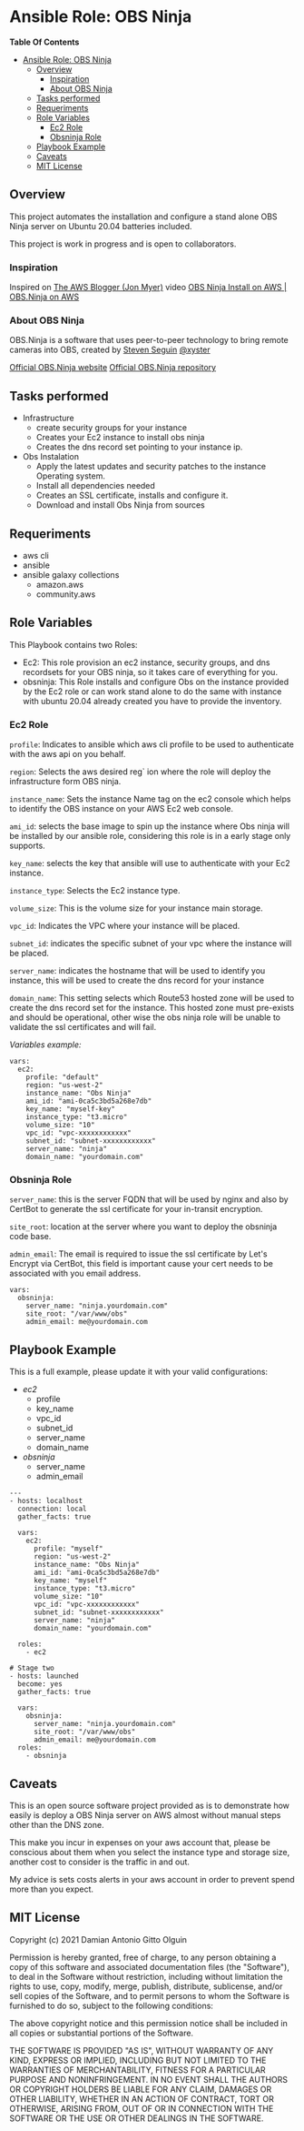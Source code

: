 # Ansible Role: OBS Ninja

**Table Of Contents**
- [Ansible Role: OBS Ninja](#ansible-role-obs-ninja)
  - [Overview](#overview)
    - [Inspiration](#inspiration)
    - [About OBS Ninja](#about-obs-ninja)
  - [Tasks performed](#tasks-performed)
  - [Requeriments](#requeriments)
  - [Role Variables](#role-variables)
    - [Ec2 Role](#ec2-role)
    - [Obsninja Role](#obsninja-role)
  - [Playbook Example](#playbook-example)
  - [Caveats](#caveats)
  - [MIT License](#mit-license)

## Overview

This project automates the installation and configure a stand alone OBS Ninja server on Ubuntu 20.04 batteries included.

This project is work in progress and is open to collaborators.

### Inspiration

Inspired on [The AWS Blogger (Jon Myer)](https://www.youtube.com/c/TheAWSBlogger/about) video [OBS Ninja Install on AWS | OBS.Ninja on AWS](https://www.youtube.com/watch?v=8sDMwBIlgwE&list=PL8VJWj2-XLFpFu3G35Hdm1nKZ2xn9_0_8&index=2)

### About OBS Ninja

OBS.Ninja is a software that uses peer-to-peer technology to bring remote cameras into OBS, created by [Steven Seguin](https://github.com/steveseguin) [@xyster](https://twitter.com/xyster)

[Official OBS.Ninja website](https://obs.ninja)
[Official OBS.Ninja repository](https://github.com/steveseguin/obsninja)

## Tasks performed

* Infrastructure
  * create security groups for your instance
  * Creates your Ec2 instance to install obs ninja
  * Creates the dns record set pointing to your instance ip.
* Obs Instalation
  * Apply the latest updates and security patches to the instance Operating system.
  * Install all dependencies needed
  * Creates an SSL certificate, installs and configure it.
  * Download and install Obs Ninja from sources

## Requeriments

* aws cli
* ansible
* ansible galaxy collections
  * amazon.aws
  * community.aws

## Role Variables

This Playbook contains two Roles:

* Ec2: This role provision an ec2 instance, security groups, and dns recordsets for your OBS ninja, so it takes care of everything for you.
* obsninja: This Role installs and configure Obs on the instance provided by the Ec2 role or can work stand alone to do the same with instance with ubuntu 20.04 already created you have to provide the inventory.

### Ec2 Role

`profile`: Indicates to ansible which aws cli profile to be used to authenticate with the aws api on you behalf.

`region`: Selects the aws desired reg`  ion where the role will deploy the infrastructure form OBS ninja.

`instance_name`: Sets the instance Name tag on the ec2 console which helps to identify the OBS instance on your AWS Ec2 web console.

`ami_id`: selects the base image to spin up the instance where Obs ninja will be installed by our ansible role, considering this role is in a early stage only supports.

`key_name`: selects the key that ansible will use to authenticate with your Ec2 instance.

`instance_type`: Selects the Ec2 instance type.

`volume_size`: This is the volume size for your instance main storage.

`vpc_id`: Indicates the VPC where your instance will be placed.

`subnet_id`: indicates the specific subnet of your vpc where the instance will be placed.

`server_name`: indicates the hostname that will be used to identify you instance, this will be used to create the dns record for your instance

`domain_name`: This setting selects which Route53 hosted zone will be used to create the dns record set for the instance. This hosted zone must pre-exists and should be operational, other wise the obs ninja role will be unable to validate the ssl certificates and will fail.

_Variables example:_

```ansible
vars:
  ec2:
    profile: "default"
    region: "us-west-2"
    instance_name: "Obs Ninja"
    ami_id: "ami-0ca5c3bd5a268e7db"
    key_name: "myself-key"
    instance_type: "t3.micro"
    volume_size: "10"
    vpc_id: "vpc-xxxxxxxxxxxx"
    subnet_id: "subnet-xxxxxxxxxxxx"
    server_name: "ninja"
    domain_name: "yourdomain.com"
 ```

### Obsninja Role

`server_name`: this is the server FQDN that will be used by nginx and also by CertBot to generate the ssl certificate for your in-transit encryption.

`site_root`: location at the server where you want to deploy the obsninja code base.

`admin_email`: The email is required to issue the ssl certificate by Let's Encrypt via CertBot, this field is important cause your cert needs to be associated with you email address.

```ansible
vars:
  obsninja:
    server_name: "ninja.yourdomain.com"
    site_root: "/var/www/obs"
    admin_email: me@yourdomain.com
```

## Playbook Example

This is a full example, please update it with your valid configurations:

* _ec2_
  * profile
  * key_name
  * vpc_id
  * subnet_id
  * server_name
  * domain_name
* _obsninja_
  * server_name
  * admin_email

```ansible
---
- hosts: localhost
  connection: local
  gather_facts: true

  vars:
    ec2:
      profile: "myself"
      region: "us-west-2"
      instance_name: "Obs Ninja"
      ami_id: "ami-0ca5c3bd5a268e7db"
      key_name: "myself"
      instance_type: "t3.micro"
      volume_size: "10"
      vpc_id: "vpc-xxxxxxxxxxxx"
      subnet_id: "subnet-xxxxxxxxxxxx"
      server_name: "ninja"
      domain_name: "yourdomain.com"

  roles:
    - ec2

# Stage two
- hosts: launched
  become: yes
  gather_facts: true

  vars:
    obsninja:
      server_name: "ninja.yourdomain.com"
      site_root: "/var/www/obs"
      admin_email: me@yourdomain.com
  roles:
    - obsninja

```

## Caveats

This is an open source software project provided as is to demonstrate how easily is deploy a OBS Ninja server on AWS almost without manual steps other than the DNS zone.

This make you incur in expenses on your aws account that, please be conscious about them when you select the instance type and storage size, another cost to consider is the traffic in and out.

My advice is sets costs alerts in your aws account in order to prevent spend more than you expect.

## MIT License

Copyright (c) 2021 Damian Antonio Gitto Olguin

Permission is hereby granted, free of charge, to any person obtaining a copy of this software and associated documentation files (the "Software"), to deal in the Software without restriction, including without limitation the rights to use, copy, modify, merge, publish, distribute, sublicense, and/or sell copies of the Software, and to permit persons to whom the Software is
furnished to do so, subject to the following conditions:

The above copyright notice and this permission notice shall be included in all copies or substantial portions of the Software.

THE SOFTWARE IS PROVIDED "AS IS", WITHOUT WARRANTY OF ANY KIND, EXPRESS OR IMPLIED, INCLUDING BUT NOT LIMITED TO THE WARRANTIES OF MERCHANTABILITY, FITNESS FOR A PARTICULAR PURPOSE AND  NONINFRINGEMENT. IN NO EVENT SHALL THE AUTHORS OR COPYRIGHT HOLDERS BE LIABLE FOR ANY CLAIM, DAMAGES OR OTHER LIABILITY, WHETHER IN AN ACTION OF CONTRACT, TORT OR OTHERWISE, ARISING FROM, OUT OF OR IN CONNECTION WITH THE SOFTWARE OR THE USE OR OTHER DEALINGS IN THE SOFTWARE.
